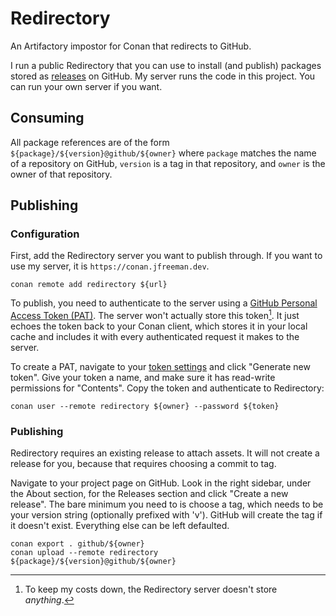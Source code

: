 # Redirectory

An Artifactory impostor for Conan that redirects to GitHub.

I run a public Redirectory that you can use to install (and publish) packages
stored as [releases][] on GitHub.
My server runs the code in this project.
You can run your own server if you want.

[releases]: https://docs.github.com/en/repositories/releasing-projects-on-github/about-releases


## Consuming

All package references are of the form `${package}/${version}@github/${owner}`
where `package` matches the name of a repository on GitHub, `version` is a tag
in that repository, and `owner` is the owner of that repository.


## Publishing

### Configuration

First, add the Redirectory server you want to publish through.
If you want to use my server, it is `https://conan.jfreeman.dev`.

```
conan remote add redirectory ${url}
```

To publish, you need to authenticate to the server using a [GitHub Personal
Access Token (PAT)][1]. The server won't actually store this token[^1]. It
just echoes the token back to your Conan client, which stores it in your local
cache and includes it with every authenticated request it makes to the server.

[1]: https://github.blog/2022-10-18-introducing-fine-grained-personal-access-tokens-for-github/

[^1]: To keep my costs down, the Redirectory server doesn't store _anything_.

To create a PAT, navigate to your [token settings][2] and click "Generate new
token". Give your token a name, and make sure it has read-write permissions
for "Contents". Copy the token and authenticate to Redirectory:

```
conan user --remote redirectory ${owner} --password ${token}
```

[2]: https://github.com/settings/tokens?type=beta


### Publishing

Redirectory requires an existing release to attach assets. It will not create
a release for you, because that requires choosing a commit to tag.

Navigate to your project page on GitHub. Look in the right sidebar, under the
About section, for the Releases section and click "Create a new release".
The bare minimum you need to is choose a tag, which needs to be your version
string (optionally prefixed with 'v'). GitHub will create the tag if it
doesn't exist. Everything else can be left defaulted.

```
conan export . github/${owner}
conan upload --remote redirectory ${package}/${version}@github/${owner}
```
